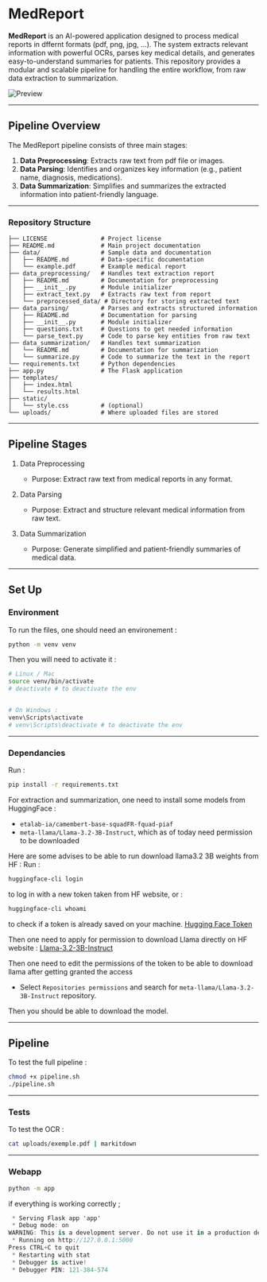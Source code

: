 # MedReport

**MedReport** is an AI-powered application designed to process medical reports in dffernt formats (pdf, png, jpg, ...). The system extracts relevant information with powerful OCRs, parses key medical details, and generates easy-to-understand summaries for patients. This repository provides a modular and scalable pipeline for handling the entire workflow, from raw data extraction to summarization.


![Preview](data/video/gif2.gif)


---

## **Pipeline Overview**

The MedReport pipeline consists of three main stages:

1. **Data Preprocessing**: Extracts raw text from pdf file or images.
2. **Data Parsing**: Identifies and organizes key information (e.g., patient name, diagnosis, medications).
3. **Data Summarization**: Simplifies and summarizes the extracted information into patient-friendly language.

---

### **Repository Structure**

```plaintext
├── LICENSE               # Project license
├── README.md             # Main project documentation
├── data/                 # Sample data and documentation
│   ├── README.md         # Data-specific documentation
│   └── example.pdf       # Example medical report
├── data_preprocessing/   # Handles text extraction report
│   ├── README.md         # Documentation for preprocessing
│   ├── __init__.py       # Module initializer
│   ├── extract_text.py   # Extracts raw text from report
│   └── preprocessed_data/ # Directory for storing extracted text
├── data_parsing/         # Parses and extracts structured information
│   ├── README.md         # Documentation for parsing
│   ├── __init__.py       # Module initializer
│   ├── questions.txt     # Questions to get needed information
│   └── parse_text.py     # Code to parse key entities from raw text
├── data_summarization/   # Handles text summarization
│   └── README.md         # Documentation for summarization
│   └── summarize.py      # Code to summarize the text in the report
└── requirements.txt      # Python dependencies
├── app.py                # The Flask application
├── templates/
│   ├── index.html
│   └── results.html
├── static/
│   └── style.css         # (optional)
└── uploads/              # Where uploaded files are stored
````
---

## Pipeline Stages
1. Data Preprocessing

    - Purpose: Extract raw text from medical reports in any format.

2. Data Parsing

    - Purpose: Extract and structure relevant medical information from raw text.

3. Data Summarization

    - Purpose: Generate simplified and patient-friendly summaries of medical data.

---

## Set Up

### Environment

To run the files, one should need an environement : 

```bash
python -m venv venv
```

Then you will need to activate it : 
```bash
# Linux / Mac
source venv/bin/activate
# deactivate # to deactivate the env


# On Windows : 
venv\Scripts\activate
# venv\Scripts\deactivate # to deactivate the env
```

---

### Dependancies

Run : 
```bash
pip install -r requirements.txt
```

For extraction and summarization, one need to install some models from HuggingFace :
- `etalab-ia/camembert-base-squadFR-fquad-piaf`
- `meta-llama/Llama-3.2-3B-Instruct`, which as of today need permission to be downloaded

Here are some advises to be able to run download llama3.2 3B weights from HF : 
Run : 
```bash
huggingface-cli login
```
to log in with a new token taken from HF website, or : 
```bash
huggingface-cli whoami
```
to check if a token is already saved on your machine. [Hugging Face Token](https://huggingface.co/settings/tokens)

Then one need to apply for permission to download Llama directly on HF website : [Llama-3.2-3B-Instruct](https://huggingface.co/meta-llama/Llama-3.2-3B-Instruct)

Then one need to edit the permissions of the token to be able to download llama after getting granted the access

- Select `Repositories permissions` and search for `meta-llama/Llama-3.2-3B-Instruct` repository.

Then you should be able to download the model.

---

## Pipeline 

To test the full pipeline : 
```bash
chmod +x pipeline.sh
./pipeline.sh
```

---

### Tests

To test the OCR : 
```bash
cat uploads/exemple.pdf | markitdown
```
---
### Webapp 

```bash
python -m app
```


if everything is working correctly ; 

```csharp
 * Serving Flask app 'app'
 * Debug mode: on
WARNING: This is a development server. Do not use it in a production deployment. Use a production WSGI server instead.
 * Running on http://127.0.0.1:5000
Press CTRL+C to quit
 * Restarting with stat
 * Debugger is active!
 * Debugger PIN: 121-384-574
```
